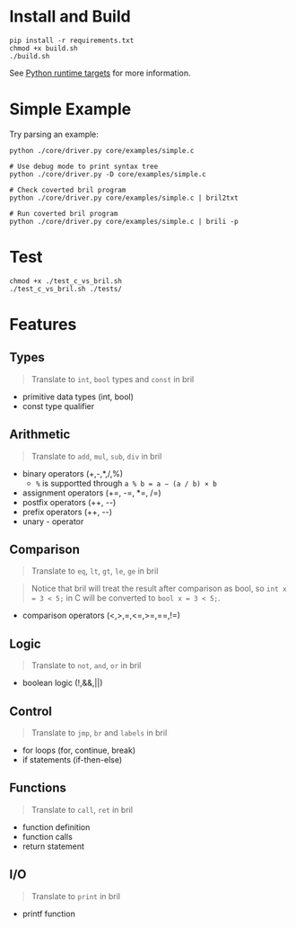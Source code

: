 # Install and Build

```
pip install -r requirements.txt
chmod +x build.sh
./build.sh
```

See [Python runtime targets](https://github.com/antlr/antlr4/blob/master/doc/python-target.md) for more information.

# Simple Example

Try parsing an example:

```
python ./core/driver.py core/examples/simple.c

# Use debug mode to print syntax tree
python ./core/driver.py -D core/examples/simple.c

# Check coverted bril program
python ./core/driver.py core/examples/simple.c | bril2txt

# Run coverted bril program
python ./core/driver.py core/examples/simple.c | brili -p
```

# Test

```
chmod +x ./test_c_vs_bril.sh
./test_c_vs_bril.sh ./tests/
```

# Features

## Types

> Translate to `int`, `bool` types and `const` in bril

- primitive data types (int, bool)
- const type qualifier

## Arithmetic

> Translate to `add`, `mul`, `sub`, `div` in bril

- binary operators (+,-,*,/,%)
    - `%` is supportted through `a % b = a − (a / b) × b`
- assignment operators (+=, -=, *=, /=)
- postfix operators (++, --)
- prefix operators (++, --)
- unary - operator

## Comparison

> Translate to `eq`, `lt`, `gt`, `le`, `ge` in bril

> Notice that bril will treat the result after comparison as bool, so `int x = 3 < 5;` in C will be converted to `bool x = 3 < 5;`.

- comparison operators (<,>,=,<=,>=,==,!=)

## Logic

> Translate to `not`, `and`, `or` in bril

- boolean logic (!,&&,||)

## Control

> Translate to `jmp`, `br` and `labels` in bril

- for loops (for, continue, break)
- if statements (if-then-else)

## Functions

> Translate to `call`, `ret` in bril

- function definition
- function calls
- return statement

## I/O

> Translate to `print` in bril

- printf function
